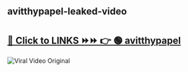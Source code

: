
 ## avitthypapel-leaked-video 

# <h2><a href="https://clipsfans.com/avitthypapel&ref=git">🔗 Click to LINKS ⏩⏩ 👉 🟢 avitthypapel </a></h2>

<a href="https://clipsfans.com/avitthypapel&ref=git" rel="nofollow" data-target="animated-image.originalLink"><img src="https://i.ibb.co.com/xMMVF88/686577567.gif" alt="Viral Video Original" style="max-width: 100%; display: inline-block;" data-target="animated-image.originalImage"></a>
